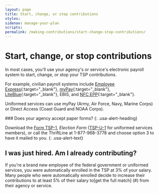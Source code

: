 ```yaml
---
layout: page
title: Start, change, or stop contributions 
styles:
sidenav: manage-your-plan
scripts:
permalink: /making-contributions/start-change-stop-contributions/
---
```


# Start, change, or stop contributions

In most cases, you'll use your agency's or service's electronic payroll system to start, change, or stop your TSP contributions.

For example, civilian payroll systems include [Employee Express](https://www.employeeexpress.gov/Default.aspx){:target="\_blank"}, [myPay](https://mypay.dfas.mil/mypay.aspx){:target="\_blank"}, [LiteBlue](https://liteblue.usps.gov/wps/portal/!ut/p/z1/jY9NC4JAEIZ_SweP60zaF92kQxF9EGLaXEJhWxfWXdHV6N8ndSiir7m9M8888AJBAqTTVorUSqNT1eUDjY6zebAYjFeIW2-P6G2G4Q6j0Md1H-IbgB8mQKB__r8A9F0fA_1ClkBCmezeJtCZPxFAFT_xilduU3Xr3NqynjrooJKWZ6rhbsEfgSkjpGZGK6k5a-qyZi8nYVoH3-lzU1tInqxQFlGCjLLLOehdAUrfAgc!/dz/d5/L2dBISEvZ0FBIS9nQSEh/){:target="\_blank"}, EBIS, and [NFC EPP](https://www.nfc.usda.gov/EPPS/eplogin.aspx){:target="\_blank"}.

Uniformed services can use myPay (Army, Air Force, Navy, Marine Corps) or Direct Access (Coast Guard and NOAA Corps).

<div class="usa-alert usa-alert-info">
<div class="usa-alert-body" markdown="1">
### Does your agency accept paper forms?
{: .usa-alert-heading}

Download the [Form TSP-1](#), _Election Form_ ([TSP-U-1](#) for uniformed services members), or call the ThriftLine at 1-877-968-3778 and choose option 3 to have it mailed to you.
{: .usa-alert-text}
</div>
</div>

## I was just hired. Am I already contributing?

If you're a brand new employee of the federal government or uniformed services, you were automatically enrolled in the TSP at 3% of your salary. Many people who were automatically enrolled decide to increase their contributions to at least 5% of their salary to[get the full match] (#) from their agency or service.

<!--  full match should link to "How do I get the full match?" page -->
